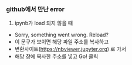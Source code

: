 ### github에서 만난 error

1. ipynb가 load 되지 않을 때
- Sorry, something went wrong. Reload?
- 이 문구가 보이면 해당 파일 주소를 복사하고
- 변환사이트(https://nbviewer.jupyter.org) 로 가서
- 해당 창에 복사한 주소를 넣고 Go! 클릭
